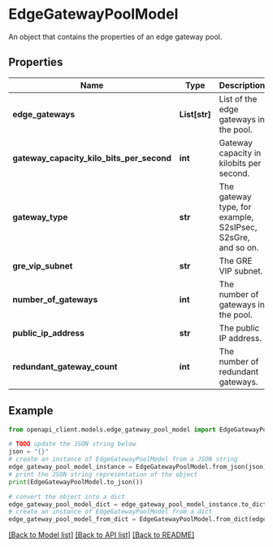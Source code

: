 # EdgeGatewayPoolModel

An object that contains the properties of an edge gateway pool.

## Properties

Name | Type | Description | Notes
------------ | ------------- | ------------- | -------------
**edge_gateways** | **List[str]** | List of the edge gateways in the pool. | [optional] 
**gateway_capacity_kilo_bits_per_second** | **int** | Gateway capacity in kilobits per second. | [optional] 
**gateway_type** | **str** | The gateway type, for example, S2sIPsec, S2sGre, and so on. | [optional] 
**gre_vip_subnet** | **str** | The GRE VIP subnet. | [optional] 
**number_of_gateways** | **int** | The number of gateways in the pool. | [optional] 
**public_ip_address** | **str** | The public IP address. | [optional] 
**redundant_gateway_count** | **int** | The number of redundant gateways. | [optional] 

## Example

```python
from openapi_client.models.edge_gateway_pool_model import EdgeGatewayPoolModel

# TODO update the JSON string below
json = "{}"
# create an instance of EdgeGatewayPoolModel from a JSON string
edge_gateway_pool_model_instance = EdgeGatewayPoolModel.from_json(json)
# print the JSON string representation of the object
print(EdgeGatewayPoolModel.to_json())

# convert the object into a dict
edge_gateway_pool_model_dict = edge_gateway_pool_model_instance.to_dict()
# create an instance of EdgeGatewayPoolModel from a dict
edge_gateway_pool_model_from_dict = EdgeGatewayPoolModel.from_dict(edge_gateway_pool_model_dict)
```
[[Back to Model list]](../README.md#documentation-for-models) [[Back to API list]](../README.md#documentation-for-api-endpoints) [[Back to README]](../README.md)


